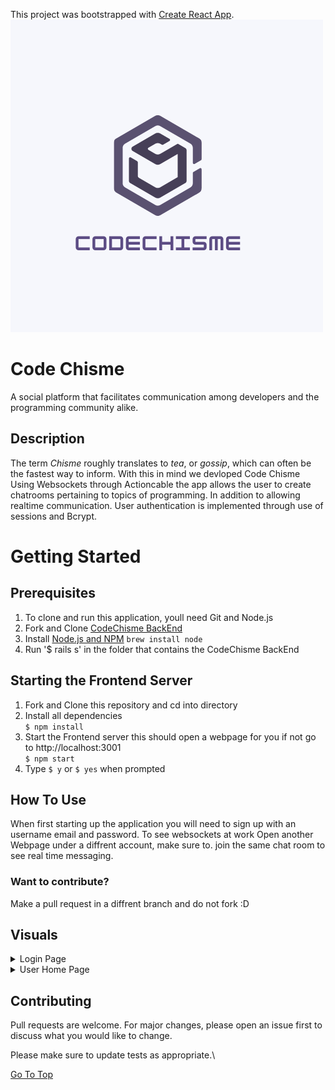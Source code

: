 This project was bootstrapped with [Create React App](https://github.com/facebook/create-react-app).
![](./CodeChisme.png)

# Code Chisme 
 A social platform that facilitates communication among developers and the programming community alike.
 
## Description

 The term *Chisme* roughly translates to *tea*, or *gossip*, which can often be the fastest way to inform. With this in mind we devloped Code Chisme Using Websockets through Actioncable the app allows the user to create chatrooms pertaining to topics of programming. In addition to allowing realtime communication. User authentication is implemented through use of sessions and Bcrypt.
 
# Getting Started

 ## Prerequisites
 
  1. To clone and run this application, youll need Git and Node.js  
  2. Fork and Clone [CodeChisme BackEnd](https://github.com/21shield/chatupApp)
  3. Install [Node.js and NPM](https://www.npmjs.com/get-npm)
   `brew install node`
  4. Run '$ rails s' in the folder that contains the CodeChisme BackEnd
  
## Starting the Frontend Server

 1. Fork and Clone this repository and cd into directory
 2. Install all dependencies\
  `$ npm install`
 3. Start the Frontend server this should open a webpage for you if not go to http://localhost:3001 \
 `$ npm start`
 4. Type `$ y` or `$ yes` when prompted
 
## How To Use

  When first starting up the application you will need to sign up with an username email and password. To see websockets at work Open another Webpage under a diffrent account, make sure to. join the same chat room to see real time messaging. 

### Want to contribute?

Make a pull request in a diffrent branch and do not fork :D 

## Visuals
<details>
  <summary> Login Page </summary> 
    <img src="./loginChisme.png" alt="login Page"/>
</details>
<details>
  <summary> User Home Page </summary> 
    <img src="./panelChisme.png" alt="User Home Page"/>
</details>




## Contributing
Pull requests are welcome. For major changes, please open an issue first to discuss what you would like to change.

Please make sure to update tests as appropriate.\

[Go To Top](#Description)
<a name="Description"></a>


